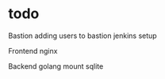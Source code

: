 # todo

Bastion
    adding users to bastion
    jenkins setup

Frontend
    nginx

Backend
    golang
    mount sqlite 